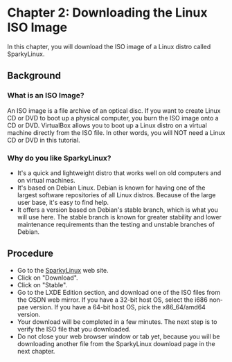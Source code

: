 # Chapter 2: Downloading the Linux ISO Image
In this chapter, you will download the ISO image of a Linux distro called SparkyLinux.

## Background
### What is an ISO Image?
An ISO image is a file archive of an optical disc.  If you want to create Linux CD or DVD to boot up a physical computer, you burn the ISO image onto a CD or DVD.  VirtualBox allows you to boot up a Linux distro on a virtual machine directly from the ISO file.  In other words, you will NOT need a Linux CD or DVD in this tutorial.

### Why do you like SparkyLinux?
* It's a quick and lightweight distro that works well on old computers and on virtual machines.
* It's based on Debian Linux.  Debian is known for having one of the largest software repositories of all Linux distros.  Because of the large user base, it's easy to find help.
* It offers a version based on Debian's stable branch, which is what you will use here.  The stable branch is known for greater stability and lower maintenance requirements than the testing and unstable branches of Debian.

## Procedure
* Go to the [SparkyLinux](https://sparkylinux.org/) web site.
* Click on "Download".
* Click on "Stable".
* Go to the LXDE Edition section, and download one of the ISO files from the OSDN web mirror.  If you have a 32-bit host OS, select the i686 non-pae version.  If you have a 64-bit host OS, pick the x86_64/amd64 version.
* Your download will be completed in a few minutes.  The next step is to verify the ISO file that you downloaded.
* Do not close your web browser window or tab yet, because you will be downloading another file from the SparkyLinux download page in the next chapter.
